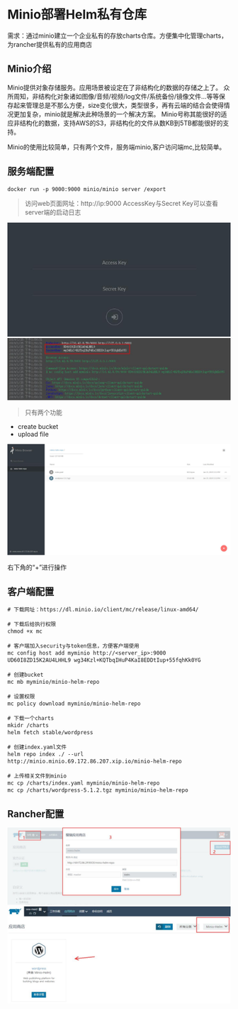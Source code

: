 
# Minio部署Helm私有仓库
需求：通过minio建立一个企业私有的存放charts仓库。方便集中化管理charts，为rancher提供私有的应用商店

## Minio介绍

Minio提供对象存储服务。应用场景被设定在了非结构化的数据的存储之上了。
众所周知，非结构化对象诸如图像/音频/视频/log文件/系统备份/镜像文件…等等保存起来管理总是不那么方便，size变化很大，类型很多，再有云端的结合会使得情况更加复杂，minio就是解决此种场景的一个解决方案。
Minio号称其能很好的适应非结构化的数据，支持AWS的S3，非结构化的文件从数KB到5TB都能很好的支持。

Minio的使用比较简单，只有两个文件，服务端minio,客户访问端mc,比较简单。

## 服务端配置
```
docker run -p 9000:9000 minio/minio server /export
```
> 访问web页面网址：http://ip:9000 AccessKey与Secret Key可以查看server端的启动日志

![](./img/login.jpg)
![](./img/pw.jpg)

> 只有两个功能
- create bucket
- upload file

![](./img/ui.jpg)

右下角的“+”进行操作


## 客户端配置
```
# 下载网址：https://dl.minio.io/client/mc/release/linux-amd64/

# 下载后给执行权限
chmod +x mc  

# 客户端加入security与token信息，方便客户端使用
mc config host add myminio http://<server_ip>:9000 UD60I8ZD15K2AU4LHHL9 wg34Kzl+KQTbqIHuP4KaI8EDDtIup+55fqhKk0YG

# 创建bucket
mc mb myminio/minio-helm-repo

# 设置权限
mc policy download myminio/minio-helm-repo

# 下载一个charts
mkidr /charts
helm fetch stable/wordpress

# 创建index.yaml文件
helm repo index ./ --url http://minio.minio.69.172.86.207.xip.io/minio-helm-repo

# 上传相关文件到minio
mc cp /charts/index.yaml myminio/minio-helm-repo
mc cp /charts/wordpress-5.1.2.tgz myminio/minio-helm-repo
```

## Rancher配置
![](./img/app.jpg)
![](./img/app1.jpg)
